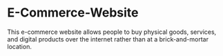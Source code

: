 # E-Commerce-Website
This e-commerce website allows people to buy physical goods, services, and digital products over the internet rather than at a brick-and-mortar location.
